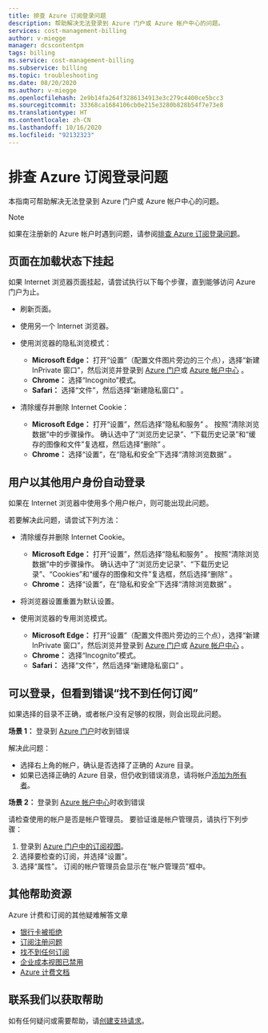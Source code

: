 ```yaml
---
title: 排查 Azure 订阅登录问题
description: 帮助解决无法登录到 Azure 门户或 Azure 帐户中心的问题。
services: cost-management-billing
author: v-miegge
manager: dcscontentpm
tags: billing
ms.service: cost-management-billing
ms.subservice: billing
ms.topic: troubleshooting
ms.date: 08/20/2020
ms.author: v-miegge
ms.openlocfilehash: 2e9b14fa264f3286134913e3c279c4400ce5bcc3
ms.sourcegitcommit: 33368ca1684106cb0e215e3280b828b54f7e73e8
ms.translationtype: HT
ms.contentlocale: zh-CN
ms.lasthandoff: 10/16/2020
ms.locfileid: "92132323"
---
```

# <a name="troubleshoot-azure-subscription-sign-in-issues"></a>排查 Azure 订阅登录问题

本指南可帮助解决无法登录到 Azure 门户或 Azure 帐户中心的问题。

> [!NOTE]
> 如果在注册新的 Azure 帐户时遇到问题，请参阅[排查 Azure 订阅登录问题](./troubleshoot-azure-sign-up.md)。

## <a name="page-hangs-in-the-loading-status"></a>页面在加载状态下挂起

如果 Internet 浏览器页面挂起，请尝试执行以下每个步骤，直到能够访问 Azure 门户为止。

- 刷新页面。
- 使用另一个 Internet 浏览器。
- 使用浏览器的隐私浏览模式：

   - **Microsoft Edge：** 打开“设置”（配置文件图片旁边的三个点），选择“新建 InPrivate 窗口”，然后浏览并登录到 [Azure 门户](https://portal.azure.com/)或 [Azure 帐户中心](https://account.azure.com/Subscriptions) 。 
   - **Chrome：** 选择“Incognito”模式。
   - **Safari：** 选择“文件”，然后选择“新建隐私窗口” 。

- 清除缓存并删除 Internet Cookie：

   - **Microsoft Edge：** 打开“设置”，然后选择“隐私和服务” 。 按照“清除浏览数据”中的步骤操作。 确认选中了“浏览历史记录”、“下载历史记录”和“缓存的图像和文件”复选框，然后选择“删除”   。
   - **Chrome：** 选择“设置”，在“隐私和安全”下选择“清除浏览数据”  。

## <a name="you-are-automatically-signed-in-as-a-different-user"></a>用户以其他用户身份自动登录

如果在 Internet 浏览器中使用多个用户帐户，则可能出现此问题。

若要解决此问题，请尝试下列方法：

- 清除缓存并删除 Internet Cookie。

   - **Microsoft Edge：** 打开“设置”，然后选择“隐私和服务” 。 按照“清除浏览数据”中的步骤操作。 确认选中了“浏览历史记录”、“下载历史记录”、“Cookies”和“缓存的图像和文件”复选框，然后选择“删除”    。
   - **Chrome：** 选择“设置”，在“隐私和安全”下选择“清除浏览数据”  。
- 将浏览器设置重置为默认设置。
- 使用浏览器的专用浏览模式。 
   - **Microsoft Edge：** 打开“设置”（配置文件图片旁边的三个点），选择“新建 InPrivate 窗口”，然后浏览并登录到 [Azure 门户](https://portal.azure.com/)或 [Azure 帐户中心](https://account.azure.com/Subscriptions) 。 
   - **Chrome：** 选择“Incognito”模式。
   - **Safari：** 选择“文件”，然后选择“新建隐私窗口” 。

## <a name="i-can-sign-in-but-i-see-the-error-no-subscriptions-found"></a>可以登录，但看到错误“找不到任何订阅”

如果选择的目录不正确，或者帐户没有足够的权限，则会出现此问题。

**场景 1：** 登录到 [Azure 门户](https://portal.azure.com/)时收到错误

解决此问题：

- 选择右上角的帐户，确认是否选择了正确的 Azure 目录。
- 如果已选择正确的 Azure 目录，但仍收到错误消息，请将帐户[添加为所有者](./add-change-subscription-administrator.md)。

**场景 2：** 登录到 [Azure 帐户中心](https://account.windowsazure.com/Subscriptions)时收到错误

请检查使用的帐户是否是帐户管理员。 要验证谁是帐户管理员，请执行下列步骤：

1.  登录到 [Azure 门户中的订阅视图](https://portal.azure.com/#blade/Microsoft_Azure_Billing/SubscriptionsBlade)。
1.  选择要检查的订阅，并选择“设置”。
1.  选择“属性”。 订阅的帐户管理员会显示在“帐户管理员”框中。

## <a name="additional-help-resources"></a>其他帮助资源

Azure 计费和订阅的其他疑难解答文章

- [银行卡被拒绝](./troubleshoot-declined-card.md)
- [订阅注册问题](./troubleshoot-azure-sign-up.md)
- [找不到任何订阅](./no-subscriptions-found.md)
- [企业成本视图已禁用](./enterprise-mgmt-grp-troubleshoot-cost-view.md)
- [Azure 计费文档](../index.yml)

## <a name="contact-us-for-help"></a>联系我们以获取帮助

如有任何疑问或需要帮助，请[创建支持请求](https://ms.portal.azure.com/#blade/Microsoft_Azure_Support/HelpAndSupportBlade/newsupportrequest)。